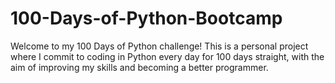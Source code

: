 # 100-Days-of-Python-Bootcamp
Welcome to my 100 Days of Python challenge! This is a personal project where I commit to coding in Python every day for 100 days straight, with the aim of improving my skills and becoming a better programmer.
